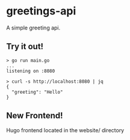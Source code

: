 # greetings-api

A simple greeting api.

## Try it out!

```
> go run main.go
...
listening on :8080
```

```
> curl -s http://localhost:8080 | jq
{
  "greeting": "Hello"
}
```

## New Frontend!

Hugo frontend located in the website/ directory
